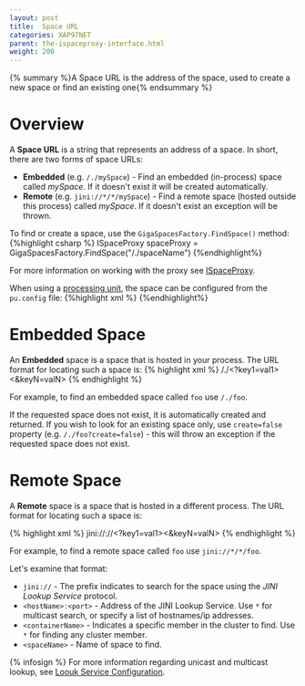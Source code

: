 ```yaml
---
layout: post
title:  Space URL
categories: XAP97NET
parent: the-ispaceproxy-interface.html
weight: 200
---
```


{% summary %}A Space URL is the address of the space, used to create a new space or find an existing one{% endsummary %}

# Overview

A **Space URL** is a string that represents an address of a space. In short, there are two forms of space URLs:

* **Embedded** (e.g. `/./mySpace`) - Find an embedded (in-process) space called *mySpace*. If it doesn't exist it will be created automatically. 
* **Remote** (e.g. `jini://*/*/mySpace`) - Find a remote space (hosted outside this process) called *mySpace*. If it doesn't exist an exception will be thrown.

To find or create a space, use the `GigaSpacesFactory.FindSpace()` method:
{%highlight csharp %}
ISpaceProxy spaceProxy = GigaSpacesFactory.FindSpace("/./spaceName")
{%endhighlight%}

For more information on working with the proxy see [ISpaceProxy](the-ispaceproxy-interface.html).

When using a [processing unit](basic-processing-unit-container.html), the space can be configured from the `pu.config` file:
{%highlight xml %}
<BasicContainer>
    <SpaceProxies>
        <add Name="MySpace" Url="/./mySpace"/>
    </SpaceProxies>
</BasicContainer>
{%endhighlight%}

# Embedded Space

An **Embedded** space is a space that is hosted in your process. The URL format for locating such a space is:
{% highlight xml %}
/./<spaceName><?key1=val1><&keyN=valN>
{% endhighlight %}

For example, to find an embedded space called `foo` use `/./foo`.

If the requested space does not exist, it is automatically created and returned. If you wish to look for an existing space only, use `create=false` property (e.g. `/./foo?create=false`) - this will throw an exception if the requested space does not exist.

# Remote Space

A **Remote** space is a space that is hosted in a different process. The URL format for locating such a space is:

{% highlight xml %}
jini://<hostName>:<port>/<containerName>/<spaceName><?key1=val1><&keyN=valN>
{% endhighlight %}

For example, to find a remote space called `foo` use `jini://*/*/foo`.

Let's examine that format:

* `jini://` - The prefix indicates to search for the space using the *JINI Lookup Service* protocol.
* `<hostName>:<port>` - Address of the JINI Lookup Service. Use `*` for multicast search, or specify a list of hostnames/ip addresses.   
* `<containerName>` - Indicates a specific member in the cluster to find. Use `*` for finding any cluster member.
* `<spaceName>` - Name of space to find.

{% infosign %} For more information regarding unicast and multicast lookup, see [Loouk Service Configuration]({%currentadmurl%}/network-lookup-service-configuration.html).